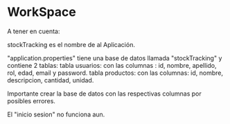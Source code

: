 # WorkSpace
 
A tener en cuenta:

stockTracking es el nombre de al Aplicación.

"application.properties" tiene una base de datos llamada "stockTracking" y contiene 2 tablas:
tabla usuarios: 
con las columnas : id, nombre, apellido, rol, edad, email y password.
tabla productos:
con las columnas: id, nombre, descripcion, cantidad, unidad.

Importante crear la base de datos con las respectivas columnas por posibles errores.

El "inicio sesion" no funciona aun.
